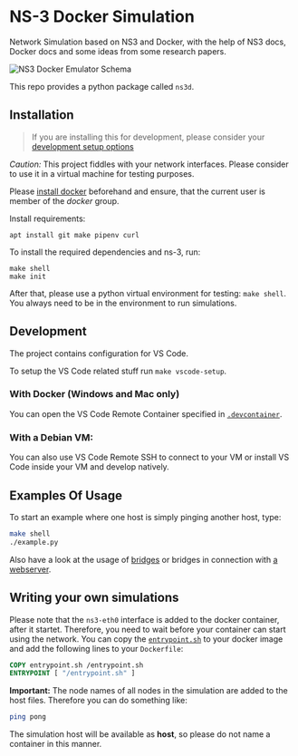 # NS-3 Docker Simulation

Network Simulation based on NS3 and Docker, with the help of NS3 docs, Docker docs and some ideas from some research papers.

![NS3 Docker Emulator Schema](NS3DockerEmulatorSchema.png)

This repo provides a python package called `ns3d`.
 
## Installation

> If you are installing this for development, please consider your [development setup options](#development)

*Caution:* This project fiddles with your network interfaces. Please consider to use it in a virtual machine for testing purposes.

Please [install docker](https://docs.docker.com/install/linux/docker-ce/debian/) beforehand and ensure, that the current user is member of the *docker* group.

Install requirements:
```
apt install git make pipenv curl
```

To install the required dependencies and ns-3, run:
```
make shell
make init
```

After that, please use a python virtual environment for testing: `make shell`.
You always need to be in the environment to run simulations.

## Development
The project contains configuration for VS Code.

To setup the VS Code related stuff run `make vscode-setup`.

### With Docker (Windows and Mac only)
You can open the VS Code Remote Container specified in [`.devcontainer`](.devcontainer).

### With a Debian VM:
You can also use VS Code Remote SSH to connect to your VM or install VS Code inside your VM and develop natively.

## Examples Of Usage

To start an example where one host is simply pinging another host, type:

```sh
make shell
./example.py
```

Also have a look at the usage of [bridges](./bridge_example.py) or bridges in connection with [a webserver](./webserver_example.py).

## Writing your own simulations

Please note that the `ns3-eth0` interface is added to the docker container, after it startet. Therefore, you need to wait before your container can start using the network. You can copy the [`entrypoint.sh`](docker/ping/entrypoint.sh) to your docker image and add the following lines to your `Dockerfile`:
```dockerfile
COPY entrypoint.sh /entrypoint.sh
ENTRYPOINT [ "/entrypoint.sh" ]
```

**Important:** The node names of all nodes in the simulation are added to the host files. Therefore you can do something like:

```sh
ping pong
```

The simulation host will be available as **host**, so please do not name a container in this manner.
